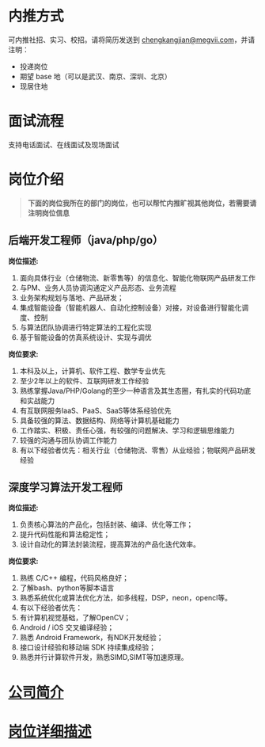 # 内推方式

可内推社招、实习、校招。请将简历发送到 chengkangjian@megvii.com，并请注明：
* 投递岗位
* 期望 base 地（可以是武汉、南京、深圳、北京）
* 现居住地

# 面试流程
支持电话面试、在线面试及现场面试

# 岗位介绍
> **下面的岗位我所在的部门的岗位，也可以帮忙内推旷视其他岗位，若需要请注明岗位信息**

## 后端开发工程师（java/php/go）
**岗位描述:**
1. 面向具体行业（仓储物流、新零售等）的信息化、智能化物联网产品研发工作
2. 与PM、业务人员协调沟通定义产品形态、业务流程
3. 业务架构规划与落地、产品研发；
4. 集成智能设备（智能机器人、自动化控制设备）对接，对设备进行智能化调度、控制
5. 与算法团队协调进行特定算法的工程化实现
6. 基于智能设备的仿真系统设计、实现与调优

**岗位要求:**
1. 本科及以上，计算机、软件工程、数学专业优先
2. 至少2年以上的软件、互联网研发工作经验
3. 熟练掌握Java/PHP/Golang的至少一种语言及其生态圈，有扎实的代码功底和实战能力
4. 有互联网服务IaaS、PaaS、SaaS等体系经验优先
5. 具备较强的算法、数据结构、网络等计算机基础能力
6. 工作踏实、积极、责任心强，有较强的问题解决、学习和逻辑思维能力
7. 较强的沟通与团队协调工作能力
8. 有以下经验者优先：相关行业（仓储物流、零售）从业经验；物联网产品研发经验


## 深度学习算法开发工程师
**岗位描述:**

1. 负责核心算法的产品化，包括封装、编译、优化等工作；
2. 提升代码性能和算法稳定性；
3. 设计自动化的算法封装流程，提高算法的产品化迭代效率。

**岗位要求:**

1. 熟练 C/C++ 编程，代码风格良好；
2. 了解bash、python等脚本语言
3. 熟悉系统优化或算法优化方法，如多线程，DSP，neon，opencl等。
4. 有以下经验者优先：
5. 有计算机视觉基础，了解OpenCV；
6. Android / iOS 交叉编译经验；
7. 熟悉 Android Framework，有NDK开发经验；
8. 接口设计经验和移动端 SDK 持续集成经验；
9. 熟悉并行计算软件开发，熟悉SIMD,SIMT等加速原理。


# [公司简介](https://megvii.com/)

# [岗位详细描述](http://zhaopin.megvii.com/)

